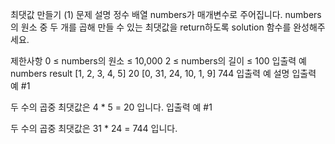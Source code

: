 최댓값 만들기 (1)
문제 설명
정수 배열 numbers가 매개변수로 주어집니다. numbers의 원소 중 두 개를 곱해 만들 수 있는 최댓값을 return하도록 solution 함수를 완성해주세요.

제한사항
0 ≤ numbers의 원소 ≤ 10,000
2 ≤ numbers의 길이 ≤ 100
입출력 예
numbers result
[1, 2, 3, 4, 5] 20
[0, 31, 24, 10, 1, 9] 744
입출력 예 설명
입출력 예 #1

두 수의 곱중 최댓값은 4 \* 5 = 20 입니다.
입출력 예 #1

두 수의 곱중 최댓값은 31 \* 24 = 744 입니다.
